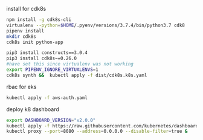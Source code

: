 install for cdk8s



```bash
npm install -g cdk8s-cli
virtualenv --python=$HOME/.pyenv/versions/3.7.4/bin/python3.7 cdk8
pipenv install
mkdir cdk8s
cdk8s init python-app
```

```bash
pip3 install constructs==3.0.4
pip3 install cdk8s~=0.26.0
#have set this since virtualenv was not working
export PIPENV_IGNORE_VIRTUALENVS=1
cdk8s synth &&  kubectl apply -f dist/cdk8s.k8s.yaml

```

rbac for eks
```bash
kubectl apply -f aws-auth.yaml
```

deploy k8 dashboard
```bash
export DASHBOARD_VERSION="v2.0.0"
kubectl apply -f https://raw.githubusercontent.com/kubernetes/dashboard/${DASHBOARD_VERSION}/aio/deploy/recommended.yaml
kubectl proxy --port=8080 --address=0.0.0.0 --disable-filter=true &
```
